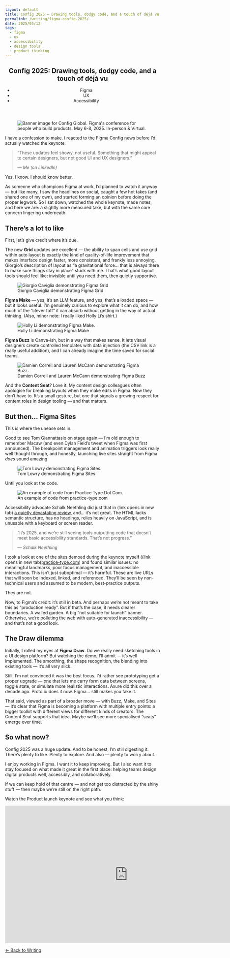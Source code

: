 ```yaml
---
layout: default
title: Config 2025 – Drawing tools, dodgy code, and a touch of déjà vu
permalink: /writing/figma-config-2025/
date: 2025/05/12
tags:
  - figma
  - ux
  - accessibility
  - design tools
  - product thinking
---
```


<article>

  <header>
    <h1>Config 2025: Drawing tools, dodgy code, and a touch of déjà vu</h1>
    <ul class="tags">
      <li>Figma</li>
      <li>UX</li>
      <li>Accessibility</li>
    </ul>
  </header>

  <figure>
      <img src="/assets/img/config_global_banner.png" alt="Banner image for Config Global. Figma's conference for people who build products. May 6-8, 2025. In-person & Virtual.">
  </figure>

  <p class="intro">I have a confession to make. I reacted to the Figma Config news before I’d actually watched the keynote.</p>

  <div class="inline-quote">
    <blockquote>
      <p>“These updates feel showy, not useful. Something that might appeal to certain designers, but not good UI and UX designers.”</p> 
      <footer>— <cite>Me (on LinkedIn)</cite></footer>
    </blockquote>
  </div>

  <p>Yes, I know. I should know better.</p>

  <p>As someone who champions Figma at work, I’d planned to watch it anyway — but like many, I saw the headlines on social, caught a few hot takes (and shared one of my own), and started forming an opinion before doing the proper legwork. So I sat down, watched the whole keynote, made notes, and here we are: a slightly more measured take, but with the same core concern lingering underneath.</p>

  <h2><span class="highlight">There’s a lot to like</span></h2>

  <p>First, let’s give credit where it’s due.</p>

  <p>The new <strong>Grid</strong> updates are excellent — the ability to span cells and use grid within auto layout is exactly the kind of quality-of-life improvement that makes interface design faster, more consistent, and frankly less annoying. Giorgio’s description of layout as “a gravitational force... that is always there to make sure things stay in place” stuck with me. That’s what good layout tools should feel like: invisible until you need them, then quietly supportive.</p>

  <figure>
      <img src="/assets/img/config-demo-grid.jpg" alt="Giorgio Caviglia demonstrating Figma Grid">
      <figcaption>Giorgio Caviglia demonstrating Figma Grid</figcaption>
  </figure>

  <p><strong>Figma Make</strong> — yes, it’s an LLM feature, and yes, that’s a loaded space — but it looks useful. I’m genuinely curious to explore what it can do, and how much of the “clever faff” it can absorb without getting in the way of actual thinking. (Also, minor note: I really liked Holly Li’s shirt.)</p>

  <figure>
      <img src="/assets/img/config-demo-make.jpg" alt="Holly Li demonstrating Figma Make.">
      <figcaption>Holly Li demonstrating Figma Make</figcaption>
  </figure>

  <p><strong>Figma Buzz</strong> is Canva-ish, but in a way that makes sense. It lets visual designers create controlled templates with data injection (the CSV link is a really useful addition), and I can already imagine the time saved for social teams.</p>

  <figure>
      <img src="/assets/img/config-demo-buzz.jpg" alt="Damien Correll and Lauren McCann demonstrating Figma Buzz.">
      <figcaption>Damien Correll and Lauren McCann demonstrating Figma Buzz</figcaption>
  </figure>

  <p>And the <strong>Content Seat</strong>? Love it. My content design colleagues often apologise for breaking layouts when they make edits in Figma. Now they don’t have to. It’s a small gesture, but one that signals a growing respect for content roles in design tooling — and that matters.</p>

  <h2><span class="highlight">But then… Figma Sites</span></h2>

  <p>This is where the unease sets in.</p>

  <p>Good to see Tom Giannattasio on stage again — I’m old enough to remember Macaw (and even Dylan Field’s tweet when Figma was first announced). The breakpoint management and animation triggers look really well thought through, and honestly, launching live sites straight from Figma <em>does</em> sound amazing.</p>

  <figure>
      <img src="/assets/img/config-demo-sites.jpg" alt="Tom Lowry demonstrating Figma Sites.">
      <figcaption>Tom Lowry demonstrating Figma Sites</figcaption>
  </figure>

  <p>Until you look at the code.</p>

  <figure>
      <img src="/assets/img/config-demo-sites-code.jpg" alt="An example of code from Practice Type Dot Com.">
      <figcaption>An example of code from practice-type.com</figcaption>
  </figure>

  <p>Accessibility advocate Schalk Neethling did just that in <span class="visually-hidden">(link opens in new tab) </span><a href="https://youtu.be/6g-HxLhFHhc?si=PVhBnUU_3362RSwh" target="_blank" rel="noopener noreferrer">a quietly devastating review</a>, and… it’s not great. The HTML lacks semantic structure, has no headings, relies heavily on JavaScript, and is unusable with a keyboard or screen reader.</p>
  
  <div class="inline-quote">
    <blockquote>
      <p>“It’s 2025, and we’re still seeing tools outputting code that doesn’t meet basic accessibility standards. That’s not progress.”</p> 
      <footer>— <cite>Schalk Neethling</cite></footer>
    </blockquote>
  </div>

  <p>I took a look at one of the sites demoed during the keynote myself (<span class="visually-hidden">(link opens in new tab)</span><a href="https://www.practice-type.com/" target="_blank" rel="noopener noreferrer">practice-type.com</a>) and found similar issues: no meaningful landmarks, poor focus management, and inaccessible interactions. This isn’t just suboptimal — it’s harmful. These are live URLs that will soon be indexed, linked, and referenced. They’ll be seen by non-technical users and assumed to be modern, best-practice outputs.</p>
  <p>They are not.</p>

  <p>Now, to Figma’s credit: it’s still in beta. And perhaps we’re not meant to take this as “production ready”. But if that’s the case, it needs clearer boundaries. A walled garden. A big “not suitable for launch” banner. Otherwise, we’re polluting the web with auto-generated inaccessibility — and that’s not a good look.</p>

  <h2><span class="highlight">The Draw dilemma</span></h2>

  <p>Initially, I rolled my eyes at <strong>Figma Draw</strong>. Do we really need sketching tools in a UI design platform? But watching the demo, I’ll admit — it’s well implemented. The smoothing, the shape recognition, the blending into existing tools — it’s all very slick.</p>

  <p>Still, I’m not convinced it was the best focus. I’d rather see prototyping get a proper upgrade — one that lets me carry form data between screens, toggle state, or simulate more realistic interactions. Axure did this over a decade ago. Proto.io does it now. Figma… still makes you fake it.</p>

  <p>That said, viewed as part of a broader move — with Buzz, Make, and Sites — it’s clear that Figma is becoming a platform with multiple entry points: a bigger toolkit with different views for different kinds of creators. The Content Seat supports that idea. Maybe we’ll see more specialised “seats” emerge over time.</p>

  <h2><span class="highlight">So what now?</span></h2>

  <p>Config 2025 was a huge update. And to be honest, I’m still digesting it. There’s plenty to like. Plenty to explore. And also — plenty to worry about.</p>

  <p>I enjoy working in Figma. I want it to keep improving. But I also want it to stay focused on what made it great in the first place: helping teams design digital products well, accessibly, and collaboratively.</p>

  <p>If we can keep hold of that centre — and not get too distracted by the shiny stuff — then maybe we’re still on the right path.</p>

  <p>Watch the Product launch keynote and see what you think:</p>
  
  <div class="responsive-video">
    <iframe width="795" height="447" src="https://www.youtube.com/embed/5q8YAUTYAyk?si=2omUWcsJIRhfocSY" title="YouTube video player" frameborder="0" allow="accelerometer; autoplay; clipboard-write; encrypted-media; gyroscope; picture-in-picture; web-share" referrerpolicy="strict-origin-when-cross-origin" allowfullscreen></iframe>
  </div>

</article>

<nav class="page-nav" aria-label="Page navigation">
    <p><a href="/writing" class="button--secondary">← Back to Writing</a></p>
</nav>